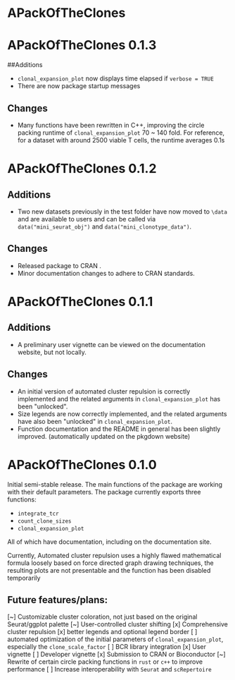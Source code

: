 # APackOfTheClones 

# APackOfTheClones 0.1.3
##Additions
* `clonal_expansion_plot` now displays time elapsed if `verbose = TRUE`
* There are now package startup messages

## Changes
* Many functions have been rewritten in C++, improving the circle packing runtime of `clonal_expansion_plot` 70 ~ 140 fold. For reference, for a dataset with around 2500 viable T cells, the runtime averages 0.1s

# APackOfTheClones 0.1.2
## Additions
* Two new datasets previously in the test folder have now moved to `\data` and are available to users and can be called via `data("mini_seurat_obj")` and `data("mini_clonotype_data")`.

## Changes
* Released package to CRAN .
* Minor documentation changes to adhere to CRAN standards.

# APackOfTheClones 0.1.1
## Additions
* A preliminary user vignette can be viewed on the documentation website, but not locally.

## Changes
* An initial version of automated cluster repulsion is correctly implemented and the related arguments in `clonal_expansion_plot` has been "unlocked".
* Size legends are now correctly implemented, and the related arguments have also been "unlocked" in `clonal_expansion_plot`.
* Function documentation and the README in general has been slightly improved. (automatically updated on the pkgdown website)

# APackOfTheClones 0.1.0 
Initial semi-stable release. The main functions of the package are working with their default parameters. The package currently exports three functions:

* `integrate_tcr`
* `count_clone_sizes`
* `clonal_expansion_plot`

All of which have documentation, including on the documentation site.

Currently, Automated cluster repulsion uses a highly flawed mathematical formula loosely based on force directed graph drawing techniques, the resulting plots are not presentable and the function has been disabled temporarily

##  Future features/plans:
[~] Customizable cluster coloration, not just based on the original Seurat/ggplot palette
[~] User-controlled cluster shifting
[x] Comprehensive cluster repulsion
[x] better legends and optional legend border
[ ] automated optimization of the initial parameters of `clonal_expansion_plot`, especially the `clone_scale_factor`
[ ] BCR library integration
[x] User vignette
[ ] Developer vignette
[x] Submission to CRAN or Bioconductor
[~] Rewrite of certain circle packing functions in `rust` or `c++` to improve performance
[ ] Increase interoperability with `Seurat` and `scRepertoire`
